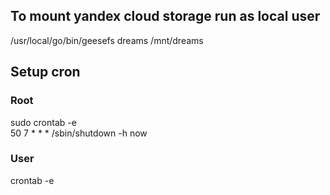 ## To mount yandex cloud storage run as local user  

/usr/local/go/bin/geesefs dreams /mnt/dreams  

## Setup cron  

### Root  
sudo crontab -e  
50 7 * * * /sbin/shutdown -h now  

### User  
crontab -e  
